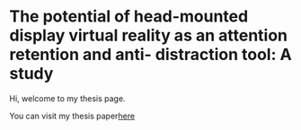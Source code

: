 # The potential of head-mounted display virtual reality as an attention retention and anti- distraction tool: A study

Hi, welcome to my thesis page.

You can visit my thesis paper[here](/Sixiong(Simon)Sheng_Thesis.pdf)
